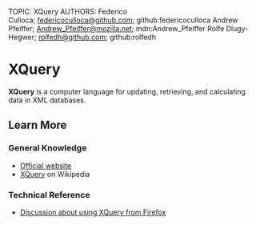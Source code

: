 TOPIC: XQuery
AUTHORS: Federico Culloca; federicoculloca@github.com; github:federicoculloca
         Andrew Pfeiffer; Andrew_Pfeiffer@mozilla.net; mdn:Andrew_Pfeiffer
         Rolfe Dlugy-Hegwer; rolfedh@github.com; github:rolfedh

# XQuery

**XQuery** is a computer language for updating, retrieving, and calculating data in XML databases.

## Learn More

### General Knowledge

- [Official website](http://www.w3.org/XML/Query/)
- [XQuery](https://en.wikipedia.org/wiki/XQuery) on Wikipedia

### Technical Reference

- [Discussion about using XQuery from Firefox](https://wiki.developer.mozilla.org/en-US/docs/XQuery)
